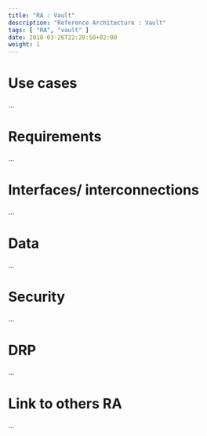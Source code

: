 ```yaml
---
title: "RA : Vault"
description: "Reference Architecture : Vault"
tags: [ "RA", "vault" ]
date: 2018-03-26T22:20:50+02:00
weight: 1
---
```

# Use cases

...

# Requirements

...

# Interfaces/ interconnections 

...

# Data

...

# Security 

...

# DRP

...

# Link to others RA 

...
